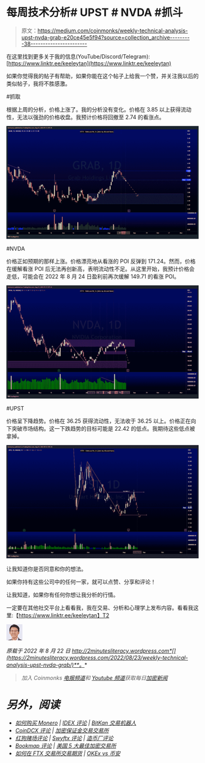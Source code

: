 # 每周技术分析# UPST # NVDA #抓斗

> 原文：<https://medium.com/coinmonks/weekly-technical-analysis-upst-nvda-grab-e20ce45e5f94?source=collection_archive---------38----------------------->

在这里找到更多关于我的信息(YouTube/Discord/Telegram):[https://www.linktr.ee/keeleytan](https://www.linktr.ee/keeleytan)

如果你觉得我的帖子有帮助，如果你能在这个帖子上给我一个赞，并关注我以后的类似帖子，我将不胜感激。

#抓取

根据上周的分析，价格上涨了。我的分析没有变化。价格在 3.85 以上获得流动性，无法以强劲的价格收盘。我预计价格将回撤至 2.74 的看涨点。

![](img/58bdf320d81e0d9c5557ac4af8ff73a5.png)

#NVDA

价格正如预期的那样上涨。价格漂亮地从看涨的 POI 反弹到 171.24。然而，价格在缓解看涨 POI 后无法再创新高，表明流动性不足。从这里开始，我预计价格会走低，可能会在 2022 年 8 月 24 日盈利前再次缓解 149.71 的看涨 POI。

![](img/9bda6d047f69baab85590221ef0d1607.png)

#UPST

价格呈下降趋势。价格在 36.25 获得流动性，无法收于 36.25 以上。价格正在向下突破市场结构。这一下跌趋势的目标可能是 22.42 的低点。我期待这些低点被拿掉。

![](img/87e62bc21e9aac791f231369184d8a19.png)

让我知道你是否同意和你的想法。

如果你持有这些公司中的任何一家，就可以点赞、分享和评论！

让我知道，如果你有任何你想让我分析的行情。

一定要在其他社交平台上看看我，我在交易、分析和心理学上发布内容。看看我这里:【https://www.linktr.ee/keeleytan】T2

![](img/eaa19403336c19dd08697872a8b99099.png)

*原载于 2022 年 8 月 22 日 http://2minutesliteracy.wordpress.com*[](https://2minutesliteracy.wordpress.com/2022/08/23/weekly-technical-analysis-upst-nvda-grab/)**。**

> *加入 Coinmonks [电报频道](https://t.me/coincodecap)和 [Youtube 频道](https://www.youtube.com/c/coinmonks/videos)获取每日[加密新闻](http://coincodecap.com/)*

# *另外，阅读*

*   *[如何购买 Monero](https://coincodecap.com/buy-monero) | [IDEX 评论](https://coincodecap.com/idex-review) | [BitKan 交易机器人](https://coincodecap.com/bitkan-trading-bot)*
*   *[CoinDCX 评论](/coinmonks/coindcx-review-8444db3621a2) | [加密保证金交易交易所](https://coincodecap.com/crypto-margin-trading-exchanges)*
*   *[红狗赌场评论](https://coincodecap.com/red-dog-casino-review) | [Swyftx 评论](https://coincodecap.com/swyftx-review) | [造币厂评论](https://coincodecap.com/coingate-review)*
*   *[Bookmap 评论](https://coincodecap.com/bookmap-review-2021-best-trading-software) | [美国 5 大最佳加密交易所](https://coincodecap.com/crypto-exchange-usa)*
*   *[如何在 FTX 交易所交易期货](https://coincodecap.com/ftx-futures-trading) | [OKEx vs 币安](https://coincodecap.com/okex-vs-binance)*